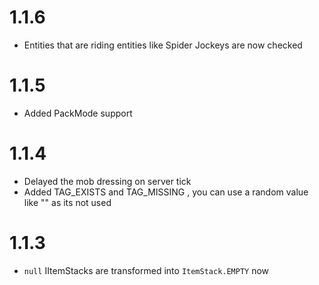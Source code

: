 # 1.1.6
+ Entities that are riding entities like Spider Jockeys are now checked

# 1.1.5
+ Added PackMode support

# 1.1.4
+ Delayed the mob dressing on server tick
+ Added TAG_EXISTS and TAG_MISSING , you can use a random value like "" as its not used

# 1.1.3
+ `null` IItemStacks are transformed into `ItemStack.EMPTY` now